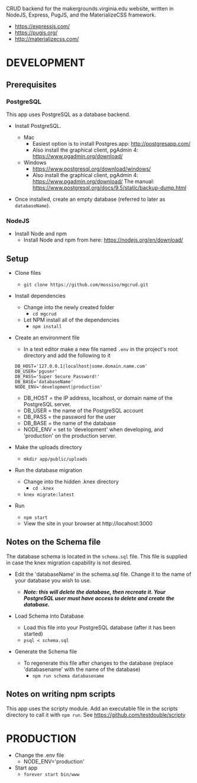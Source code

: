 CRUD backend for the makergrounds.virginia.edu website, written in NodeJS,
Express, PugJS, and the MaterializeCSS framework.
  - https://expressjs.com/
  - https://pugjs.org/
  - http://materializecss.com/

# DEVELOPMENT

## Prerequisites
### PostgreSQL

This app uses PostgreSQL as a database backend. 

- Install PostgreSQL.
  - Mac
    - Easiest option is to install Postgres.app: http://postgresapp.com/
    - Also install the graphical client, pgAdmin 4: https://www.pgadmin.org/download/
  - Windows
    - https://www.postgresql.org/download/windows/
    - Also install the graphical client, pgAdmin 4: https://www.pgadmin.org/download/
The manual: https://www.postgresql.org/docs/9.5/static/backup-dump.html

- Once installed, create an empty database (referred to later as `databaseName`).

### NodeJS

- Install Node and npm
  - Install Node and npm from here: https://nodejs.org/en/download/

## Setup

- Clone files
  - `git clone https://github.com/mossiso/mgcrud.git`

- Install dependencies
  - Change into the newly created folder
    - `cd mgcrud`
  - Let NPM install all of the dependencies
    - `npm install`

- Create an environment file
  - In a text editor make a new file named `.env` in the project's root
    directory and add the following to it
  ```
  DB_HOST='127.0.0.1|localhost|some.domain.name.com'
  DB_USER='pguser'
  DB_PASS='Super Secure Password!'
  DB_BASE='databaseName'
  NODE_ENV='development|production'
  ```
  - DB_HOST = the IP address, localhost, or domain name of the PostgreSQL
    server. 
  - DB_USER = the name of the PostgreSQL account
  - DB_PASS = the password for the user
  - DB_BASE = the name of the database
  - NODE_ENV = set to 'development' when developing, and 'production' on the
    production server.

- Make the uploads directory
  - `mkdir app/public/uploads`

- Run the database migration
  - Change into the hidden .knex directory
    - `cd .knex`
  - `knex migrate:latest`

- Run
  - `npm start`
  - View the site in your browser at http://locahost:3000


## Notes on the Schema file
The database schema is located in the `schema.sql` file. This file is supplied
in case the knex migration capability is not desired.

- Edit the 'databaseName' in the schema.sql file. Change it to the name of your
  database you wish to use.
  - ***Note: this will delete the database, then recreate it. Your PostgreSQL user
  must have access to delete and create the database.***

- Load Schema into Database 
  - Load this file into your PostgreSQL database (after it has been started)
  - `psql < schema.sql`

- Generate the Schema file
  - To regenerate this file after changes to the database (replace 'databasename'
  with the name of the database)
    - `npm run schema databasename`

## Notes on writing npm scripts
This app uses the scripty module. Add an executable file in the scripts
directory to call it with `npm run`. See https://github.com/testdouble/scripty


# PRODUCTION

- Change the .env file 
  - NODE_ENV='production'
- Start app
  - `forever start bin/www`
